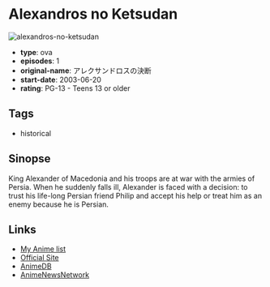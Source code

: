 # Alexandros no Ketsudan

![alexandros-no-ketsudan](https://cdn.myanimelist.net/images/anime/1946/112681.jpg)

-   **type**: ova
-   **episodes**: 1
-   **original-name**: アレクサンドロスの決断
-   **start-date**: 2003-06-20
-   **rating**: PG-13 - Teens 13 or older

## Tags

-   historical

## Sinopse

King Alexander of Macedonia and his troops are at war with the armies of Persia. When he suddenly falls ill, Alexander is faced with a decision: to trust his life-long Persian friend Philip and accept his help or treat him as an enemy because he is Persian.

## Links

-   [My Anime list](https://myanimelist.net/anime/10112/Alexandros_no_Ketsudan)
-   [Official Site](http://www.shinanokikaku.co.jp/products/detail.php?product_id=340)
-   [AnimeDB](http://anidb.info/perl-bin/animedb.pl?show=anime&aid=7122)
-   [AnimeNewsNetwork](http://www.animenewsnetwork.com/encyclopedia/anime.php?id=19971)
